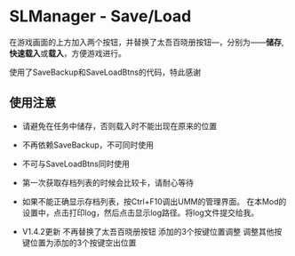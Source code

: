 ﻿# SLManager - Save/Load

在游戏画面的上方加入两个按钮，并替换了太吾百晓册按钮—，分别为——**储存**,**快速载入**或**载入**，方便游戏进行。

使用了SaveBackup和SaveLoadBtns的代码，特此感谢

## 使用注意
* 请避免在任务中储存，否则载入时不能出现在原来的位置

* 不再依赖SaveBackup，不可同时使用
* 不可与SaveLoadBtns同时使用

* 第一次获取存档列表的时候会比较卡，请耐心等待

* 如果不能正确显示存档列表，按Ctrl+F10调出UMM的管理界面。
    在本Mod的设置中，点击打印log，然后点击显示log路径。将log文件提交给我。

* V1.4.2更新
  不再替换了太吾百晓册按钮
  添加的3个按键位置调整
  调整其他按键位置为添加的3个按键空出位置

